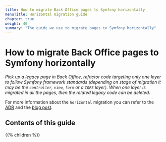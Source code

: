 ```yaml
---
title: How to migrate Back Office pages to Symfony horizontally
menuTitle: Horizontal migration guide
chapter: true
weight: 40
summary: "The guide we use to migrate pages to Symfony horizontally"
---
```


# How to migrate Back Office pages to Symfony horizontally

_Pick up a legacy page in Back Office, refactor code targeting only one layer to follow Symfony framework standards (depending on stage of migration it may be the `controller`, `view`, `form` or a `CQRS` layer). When one layer is migrated in all the pages, then the related legacy code can be deleted_.

For more information about the `horizontal` migration you can refer to the [ADR](https://github.com/PrestaShop/ADR/blob/master/0018-horizontal-migration.md) and the [blog post](https://build.prestashop-project.org/news/introducing-horizontal-migration/).

## Contents of this guide

{{% children %}}

